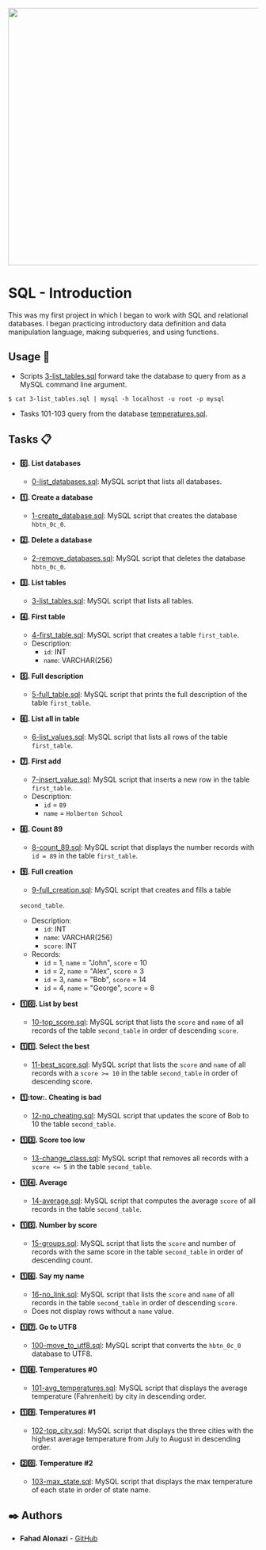<p align="center">
<img width="520" align="center" altlt="Image" src="https://github.com/user-attachments/assets/01c00a07-e997-4317-a4de-d63987ffc01b" />
</p>


# SQL - Introduction

This was my first project in which I began to work with SQL and relational
databases. I began practicing introductory data definition and data
manipulation language, making subqueries, and using functions.

## Usage :house_with_garden:

* Scripts [3-list_tables.sql](./3-list_tables.sql) forward take the database to query
from as a MySQL command line argument.

```
$ cat 3-list_tables.sql | mysql -h localhost -u root -p mysql
```

* Tasks 101-103 query from the database [temperatures.sql](./temperatures.sql).

## Tasks :clipboard:

* **:zero:. List databases**
  * [0-list_databases.sql](./0-list_databases.sql): MySQL script that lists all databases.

* **:one:. Create a database**
  * [1-create_database.sql](./1-create_database.sql): MySQL script that creates the database
  `hbtn_0c_0`.

* **:two:. Delete a database**
  * [2-remove_databases.sql](./2-remove_databases.sql): MySQL script that deletes the database
  `hbtn_0c_0`.

* **:three:. List tables**
  * [3-list_tables.sql](./3-list_tables.sql): MySQL script that lists all tables.

* **:four:. First table**
  * [4-first_table.sql](./4-first_table.sql): MySQL script that creates a table `first_table`.
  * Description:
    * `id`: INT
    * `name`: VARCHAR(256)

* **:five:. Full description**
  * [5-full_table.sql](./5-full_table.sql): MySQL script that prints the full description of the
  table `first_table`.

* **:six:. List all in table**
  * [6-list_values.sql](./6-list_values.sql): MySQL script that lists all rows of the table
  `first_table`.

* **:seven:. First add**
  * [7-insert_value.sql](./7-insert_value.sql): MySQL script that inserts a new row in the table
  `first_table`.
  * Description:
    * `id` = `89`
    * `name` = `Holberton School`

* **:eight:. Count 89**
  * [8-count_89.sql](./8-count_89.sql): MySQL script that displays the number records with `id =
  89` in the table `first_table`.

* **:nine:. Full creation**
  * [9-full_creation.sql](./9-full_creation.sql): MySQL script that creates and fills a table

  `second_table`.
  * Description:
    * `id`: INT
    * `name`: VARCHAR(256)
    * `score`: INT
  * Records:
    * `id` = 1, `name` = "John", `score` = 10
    * `id` = 2, `name` = "Alex", `score` = 3
    * `id` = 3, `name` = "Bob", `score` = 14
    * `id` = 4, `name` = "George", `score` = 8

* **:one::zero:. List by best**
  * [10-top_score.sql](./10-top_score.sql): MySQL script that lists the `score` and `name` of all
  records of the table `second_table` in order of descending `score`.

* **:one::one:. Select the best**
  * [11-best_score.sql](./11-best_score.sql): MySQL script that lists the `score` and `name` of all
  records with a `score >= 10` in the table `second_table` in order of descending score.

* **:one::tow:. Cheating is bad**
  * [12-no_cheating.sql](./12-no_cheating.sql): MySQL script that updates the score of Bob to 10
  the table `second_table`.

* **:one::three:. Score too low**
  * [13-change_class.sql](./13-change_class.sql): MySQL script that removes all records with a
  `score <= 5` in the table `second_table`.

* **:one::four:. Average**
  * [14-average.sql](./14-average.sql): MySQL script that computes the average `score` of all
  records in the table `second_table`.

* **:one::five:. Number by score**
  * [15-groups.sql](./15-groups.sql): MySQL script that lists the `score` and number of records
  with the same score in the table `second_table` in order of descending count.

* **:one::six:. Say my name**
  * [16-no_link.sql](./16-no_link.sql): MySQL script that lists the `score` and `name` of all
  records in the table `second_table` in order of descending `score`.
  * Does not display rows without a `name` value.

* **:one::seven:. Go to UTF8**
  * [100-move_to_utf8.sql](./100-move_to_utf8.sql): MySQL script that converts the `hbtn_0c_0`
  database to UTF8.

* **:one::eight:. Temperatures #0**
  * [101-avg_temperatures.sql](./101-avg_temperatures.sql): MySQL script that displays the average
  temperature (Fahrenheit) by city in descending order.

* **:one::nine:. Temperatures #1**
  * [102-top_city.sql](./102-top_city.sql): MySQL script that displays the three cities with the
  highest average temperature from July to August in descending order.

* **:two::zero:. Temperature #2**
  * [103-max_state.sql](./103-max_state.sql): MySQL script that displays the max temperature of each
  state in order of state name.
## :black_nib: Authors
- **Fahad Alonazi** - [GitHub](https://github.com/Froot1)
